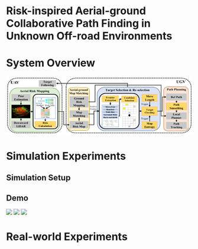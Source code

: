 # Risk-inspired Aerial-ground Collaborative Path Finding in Unknown Off-road Environments

# System Overview
![System Overview](https://github.com/inin-wrc/agcripf/blob/main/Images/system-framework.png)

# Simulation Experiments
## Simulation Setup

## Demo
<p float="left">
  <img src="Gifs/task1_far.gif" width="30%" />
  <img src="Gifs/task1_far.gif" width="30%" />
  <img src="Gifs/task1_far.gif" width="30%" />
</p>

# Real-world Experiments
